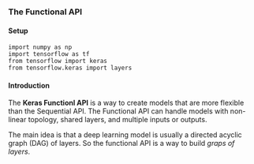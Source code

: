 ### **The Functional API**

#### **Setup**
```
import numpy as np
import tensorflow as tf
from tensorflow import keras
from tensorflow.keras import layers
```

#### **Introduction**
The **Keras Functionl API** is a way to create models that are more flexible than the Sequential API. The Functional API can handle models with non-linear topology, shared layers, and multiple inputs or outputs.

The main idea is that a deep learning model is usually a directed acyclic graph (DAG) of layers. So the functional API is a way to build *graps of layers*.